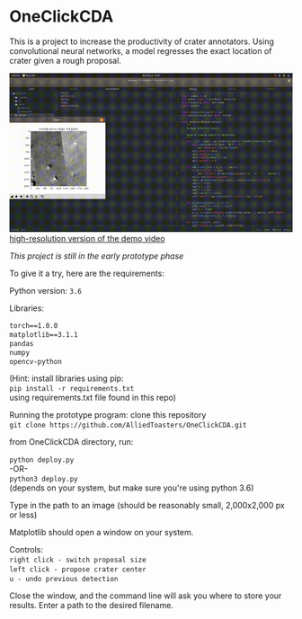 # OneClickCDA

This is a project to increase the productivity of crater annotators. Using convolutional neural networks, a model regresses the exact location of crater given a rough proposal.

![Alt Text](short_demo.gif)
[high-resolution version of the demo video](https://youtu.be/a4d1GfKvgUs)

*This project is still in the early prototype phase*

To give it a try, here are the requirements:

Python version: `3.6`

Libraries:
```
torch==1.0.0
matplotlib==3.1.1
pandas
numpy
opencv-python
```

(Hint: install libraries using pip:<br>
`pip install -r requirements.txt`<br>
using requirements.txt file found in this repo)

Running the prototype program:
clone this repository<br>
`git clone https://github.com/AlliedToasters/OneClickCDA.git`<br>

from OneClickCDA directory, run:<br>

`python deploy.py`<br>
-OR-<br>
`python3 deploy.py`<br>
(depends on your system, but make sure you're using python 3.6)<br>

Type in the path to an image (should be reasonably small, 2,000x2,000 px or less)<br>

Matplotlib should open a window on your system.<br>

Controls:<br>
`right click - switch proposal size`<br>
`left click - propose crater center`<br>
`u - undo previous detection`<br>

Close the window, and the command line will ask you where to store your results. Enter a path to the desired filename.
